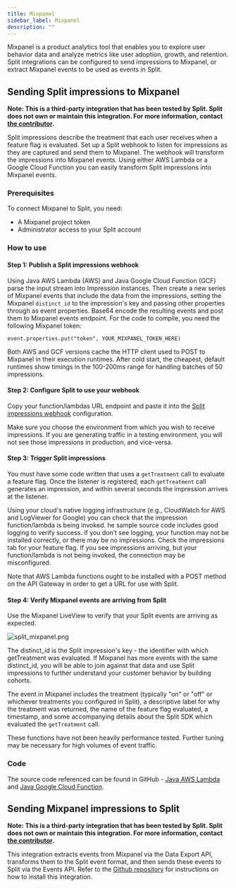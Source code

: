 ```yaml
---
title: Mixpanel
sidebar_label: Mixpanel
description: ""
---
```


<p>
  <button hidden style={{borderRadius:'8px', border:'1px', fontFamily:'Courier New', fontWeight:'800', textAlign:'left'}}> help.split.io link: https://help.split.io/hc/en-us/articles/360045503191-Mixpanel </button>
</p>

Mixpanel is a product analytics tool that enables you to explore user behavior data and analyze metrics like user adoption, growth, and retention. Split integrations can be configured to send impressions to Mixpanel, or extract Mixpanel events to be used as events in Split.

## Sending Split impressions to Mixpanel

**Note: This is a third-party integration that has been tested by Split. Split does not own or maintain this integration. For more information, contact [the contributor](https://github.com/dbmartin00).**

Split impressions describe the treatment that each user receives when a feature flag is evaluated.  Set up a Split webhook to listen for impressions as they are captured and send them to Mixpanel.  The webhook will transform the impressions into Mixpanel events. Using either AWS Lambda or a Google Cloud Function you can easily transform Split impressions into Mixpanel events.

### Prerequisites

To connect Mixpanel to Split, you need:

* A Mixpanel project token
* Administrator access to your Split account

### How to use

#### Step 1: Publish a Split impressions webhook

Using Java AWS Lambda (AWS) and Java Google Cloud Function (GCF) parse the input stream into Impression instances. Then create a new series of Mixpanel events that include the data from the impressions, setting the Mixpanel `distinct_id` to the impression's key and passing other properties through as event properties. Base64 encode the resulting events and post them to Mixpanel events endpoint. For the code to compile, you need the following Mixpanel token:

`event.properties.put("token", YOUR_MIXPANEL_TOKEN_HERE)`

Both AWS and GCF versions cache the HTTP client used to POST to Mixpanel in their execution runtimes.  After cold start, the cheapest, default runtimes show timings in the 100-200ms range for handling batches of 50 impressions.

#### Step 2: Configure Split to use your webhook

Copy your function/lambdas URL endpoint and paste it into the [Split impressions webhook](https://help.split.io/hc/en-us/articles/360020700232-Webhook-impressions) configuration.

Make sure you choose the environment from which you wish to receive impressions. If you are generating traffic in a testing environment, you will not see those impressions in production, and vice-versa.

#### Step 3: Trigger Split impressions

You must have some code written that uses a `getTreatment` call to evaluate a feature flag. Once the listener is registered, each `getTreatment` call generates an impression, and within several seconds the impression arrives at the listener.

Using your cloud's native logging infrastructure (e.g., CloudWatch for AWS and LogViewer for Google) you can check that the impression function/lambda is being invoked.  he sample source code includes good logging to verify success.  If you don’t see logging, your function may not be installed correctly, or there may be no impressions.  Check the impressions tab for your feature flag. If you see impressions arriving, but your function/lambda is not being invoked, the connection may be misconfigured.  

Note that AWS Lambda functions ought to be installed with a POST method on the API Gateway in order to get a URL for use with Split.

#### Step 4: Verify Mixpanel events are arriving from Split

Use the Mixpanel LiveView to verify that your Split events are arriving as expected.

<p>
  <img src="https://help.split.io/hc/article_attachments/360060465652/split_mixpanel.png" alt="split_mixpanel.png" />
</p>

The distinct_id is the Split impression's key - the identifier with which getTreatment was evaluated. If Mixpanel has more events with the same distinct_id, you will be able to join against that data and use Split impressions to further understand your customer behavior by building cohorts.

The event in Mixpanel includes the treatment (typically "on" or "off" or whichever treatments you configured in Split), a descriptive label for why the treatment was returned, the name of the feature flag evaluated, a timestamp, and some accompanying details about the Split SDK which evaluated the `getTreatment` call.

These functions have not been heavily performance tested.  Further tuning may be necessary for high volumes of event traffic.  

### Code

The source code referenced can be found in GitHub - [Java AWS Lambda](https://github.com/dbmartin00/split2mixpanel) and [Java Google Cloud Function](https://github.com/dbmartin00/split2mixpanelGCF).

## Sending Mixpanel impressions to Split

**Note: This is a third-party integration that has been tested by Split. Split does not own or maintain this integration. For more information, contact [the contributor](https://github.com/dbmartin00).**

This integration extracts events from Mixpanel via the Data Export API, transforms them to the Split event format, and then sends these events to Split via the Events API. Refer to the [Github repository](https://github.com/dbmartin00/mixpanel2split) for instructions on how to install this integration.
